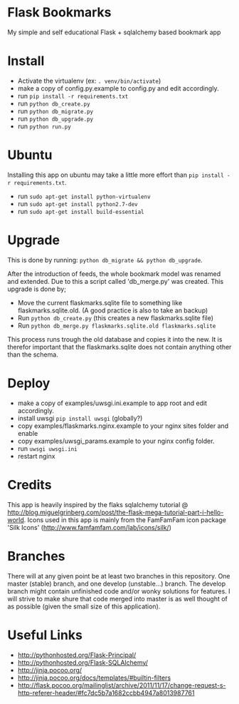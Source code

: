 Flask Bookmarks
===============

My simple and self educational Flask + sqlalchemy based bookmark app


Install
=======

* Activate the virtualenv (ex: `. venv/bin/activate`)
* make a copy of config.py.example to config.py and edit accordingly.
* run `pip install -r requirements.txt`
* run `python db_create.py`
* run `python db_migrate.py`
* run `python db_upgrade.py`
* run `python run.py`

Ubuntu
======
Installing this app on ubuntu may take a little more effort than `pip install -r requirements.txt`.
* run `sudo apt-get install python-virtualenv`
* run `sudo apt-get install python2.7-dev`
* run `sudo apt-get install build-essential`

Upgrade
=======

This is done by running: `python db_migrate && python db_upgrade`. 

After the introduction of feeds, the whole bookmark model was renamed and extended. Due to this a script called 'db_merge.py' was created. This upgrade is done by;
  * Move the current flaskmarks.sqlite file to something like flaskmarks.sqlite.old. (A good practice is also to take an backup)
  * Run `python db_create.py` (this creates a new flaskmarks.sqlite file)
  * Run `python db_merge.py flaskmarks.sqlite.old flaskmarks.sqlite`

This process runs trough the old database and copies it into the new. It is therefor important that the flaskmarks.sqlite does not contain anything other than the schema.


Deploy
======

* make a copy of examples/uwsgi.ini.example to app root and edit accordingly.
* install uwsgi `pip install uwsgi` (globally?)
* copy examples/flaskmarks.nginx.example to your nginx sites folder and enable
* copy examples/uwsgi_params.example to your nginx config folder.
* run `uwsgi uwsgi.ini`
* restart nginx


Credits
=======

This app is heavily inspired by the flaks sqlalchemy tutorial @ http://blog.miguelgrinberg.com/post/the-flask-mega-tutorial-part-i-hello-world. Icons used in this app is mainly from the FamFamFam icon package 'Silk Icons' (http://www.famfamfam.com/lab/icons/silk/)


Branches
========

There will at any given point be at least two branches in this repository. One master (stable) branch, and one develop (unstable...) branch. The develop branch might contain unfinished code and/or wonky solutions for features. I will strive to make shure that code merged into master is as well thought of as possible (given the small size of this application).

Useful Links
============
* http://pythonhosted.org/Flask-Principal/
* http://pythonhosted.org/Flask-SQLAlchemy/
* http://jinja.pocoo.org/
* http://jinja.pocoo.org/docs/templates/#builtin-filters
* http://flask.pocoo.org/mailinglist/archive/2011/11/17/change-request-s-http-referer-header/#fc7dc5b7a1682ccbb4947a8013987761
